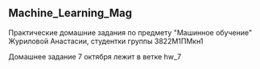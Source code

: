 ## Machine_Learning_Mag

Практические домашние задания по предмету "Машинное обучение" Журиловой Анастасии, студентки группы 3822М1ПМкн1

Домашнее задание 7 октября лежит в ветке hw_7

